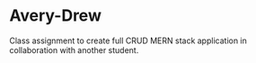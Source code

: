 # Avery-Drew
<p> Class assignment to create full CRUD MERN stack application in collaboration with another student.</p>
